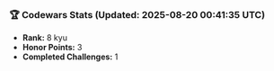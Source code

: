 ### 🏆 Codewars Stats (Updated: 2025-08-20 00:41:35 UTC)

- **Rank:** 8 kyu
- **Honor Points:** 3
- **Completed Challenges:** 1

